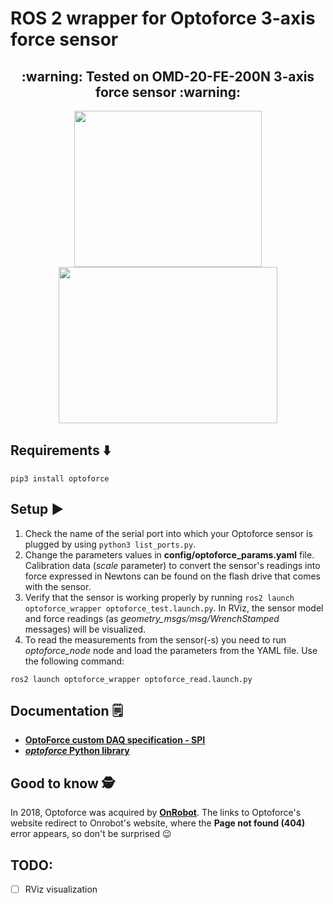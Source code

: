 # ROS 2 wrapper for Optoforce 3-axis force sensor 

<h2 align="center">:warning: Tested on OMD-20-FE-200N 3-axis force sensor :warning:</h2> 
<p align="center">
<img src="https://github.com/jkaniuka/optoforce_ros2/assets/80155305/cc192693-7ba9-4b0f-b7db-6b59ea8c70b8" width="300" height="250"/><img src="https://github.com/jkaniuka/optoforce_ros2/assets/80155305/fc0aaf77-cd6f-47e9-9d28-0a5eab07a767" width="350" height="250"/>
</p> 



## Requirements :arrow_down:
```
pip3 install optoforce
```

## Setup :arrow_forward:
1. Check the name of the serial port into which your Optoforce sensor is plugged by using `python3 list_ports.py`.
2. Change the parameters values in **config/optoforce_params.yaml** file. Calibration data (_scale_ parameter) to convert the sensor's readings into force expressed in Newtons can be found on the flash drive that comes with the sensor.
3. Verify that the sensor is working properly by running `ros2 launch optoforce_wrapper optoforce_test.launch.py`. In RViz, the sensor model and force readings (as _geometry_msgs/msg/WrenchStamped_ messages) will be visualized.
4. To read the measurements from the sensor(-s) you need to run _optoforce_node_ node and load the parameters from the YAML file. Use the following command:
```
ros2 launch optoforce_wrapper optoforce_read.launch.py
```

## Documentation :spiral_notepad:
- [**OptoForce custom DAQ specification - SPI**](http://www.cs.cmu.edu/~cga/optoforce/optoforce-spi.pdf)  
- [**_optoforce_ Python library**](https://pypi.org/project/optoforce/)

## Good to know :detective:
In 2018, Optoforce was acquired by [**OnRobot**](https://onrobot.com/pl). The links to Optoforce's website redirect to Onrobot's website, where the **Page not found (404)** error appears, so don't be surprised :wink:

## TODO:

- [ ] RViz visualization

